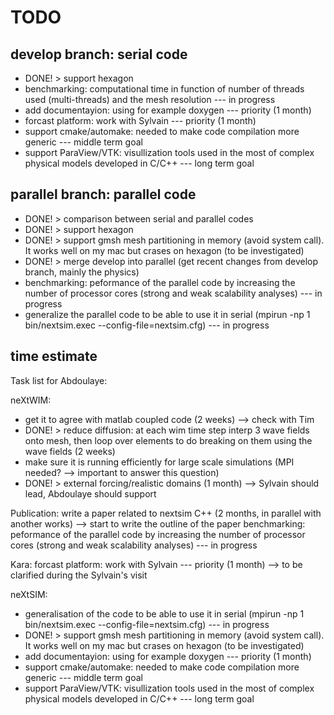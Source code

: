 # TODO #

## develop branch: serial code ##

  * DONE! > support hexagon
  * benchmarking: computational time in function of number of threads used (multi-threads) and the mesh resolution --- in progress
  * add documentayion: using for example doxygen --- priority (1 month)
  * forcast platform: work with Sylvain --- priority (1 month)
  * support cmake/automake: needed to make code compilation more generic --- middle term goal
  * support ParaView/VTK: visullization tools used in the most of complex physical models developed in C/C++ --- long term goal

## parallel branch: parallel code ##

  * DONE! > comparison between serial and parallel codes
  * DONE! > support hexagon
  * DONE! > support gmsh mesh partitioning in memory (avoid system call). It works well on my mac but crases on hexagon (to be investigated)
  * DONE! > merge develop into parallel (get recent changes from develop branch, mainly the physics)
  * benchmarking: peformance of the parallel code by increasing the number of processor cores (strong and weak scalability analyses) --- in progress
  * generalize the parallel code to be able to use it in serial (mpirun -np 1 bin/nextsim.exec --config-file=nextsim.cfg) --- in progress

## time estimate ##

Task list for Abdoulaye:

neXtWIM:
- get it to agree with matlab coupled code (2 weeks) --> check with Tim
- DONE! > reduce diffusion: at each wim time step interp 3 wave fields onto mesh, then loop over elements to do breaking on them using the wave fields (2 weeks)
- make sure it is running efficiently for large scale simulations (MPI needed? --> important to answer this question)
- DONE! > external forcing/realistic domains (1 month) --> Sylvain should lead, Abdoulaye should support

Publication:
write a paper related to nextsim C++ (2 months, in parallel with another works) --> start to write the outline of the paper
benchmarking: peformance of the parallel code by increasing the number of processor cores (strong and weak scalability analyses) --- in progress

Kara:
forcast platform: work with Sylvain --- priority (1 month) --> to be clarified during the Sylvain's visit

neXtSIM:
- generalisation of the code to be able to use it in serial (mpirun -np 1 bin/nextsim.exec --config-file=nextsim.cfg) --- in progress
- DONE! > support gmsh mesh partitioning in memory (avoid system call). It works well on my mac but crases on hexagon (to be investigated)
- add documentayion: using for example doxygen --- priority (1 month)
- support cmake/automake: needed to make code compilation more generic --- middle term goal
- support ParaView/VTK: visullization tools used in the most of complex physical models developed in C/C++ --- long term goal
